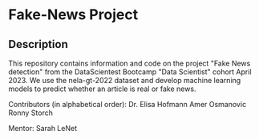 # Fake-News Project


## Description
This repository contains information and code on the project "Fake News detection" from the DataScientest Bootcamp "Data Scientist" cohort April 2023. We use the nela-gt-2022 dataset and develop machine learning models to predict whether an article is real or fake news.

Contributors (in alphabetical order):
Dr. Elisa Hofmann
Amer Osmanovic
Ronny Storch

Mentor: Sarah LeNet

